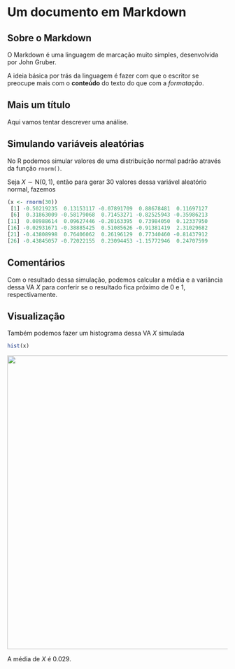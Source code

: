 # Um documento em Markdown

## Sobre o Markdown

O Markdown é uma linguagem de marcação muito simples, desenvolvida por
John Gruber.

A ideia básica por trás da linguagem é fazer com que o escritor se
preocupe mais com o **conteúdo** do texto do que com a *formatação*.

## Mais um título

Aqui vamos tentar descrever uma análise.

## Simulando variáveis aleatórias

No R podemos simular valores de uma distribuição normal padrão através
da função `rnorm()`.

Seja $X \sim \text{N}(0,1)$, então para gerar 30 valores dessa variável
aleatório normal, fazemos


```r
(x <- rnorm(30))
 [1] -0.50219235  0.13153117 -0.07891709  0.88678481  0.11697127
 [6]  0.31863009 -0.58179068  0.71453271 -0.82525943 -0.35986213
[11]  0.08988614  0.09627446 -0.20163395  0.73984050  0.12337950
[16] -0.02931671 -0.38885425  0.51085626 -0.91381419  2.31029682
[21] -0.43808998  0.76406062  0.26196129  0.77340460 -0.81437912
[26] -0.43845057 -0.72022155  0.23094453 -1.15772946  0.24707599
```

## Comentários

Com o resultado dessa simulação, podemos calcular a média e a variância
dessa VA $X$ para conferir se o resultado fica próximo de 0 e 1,
respectivamente.

## Visualização

Também podemos fazer um histograma dessa VA $X$ simulada


```r
hist(x)
```

<img src="figures/unnamed-chunk-416-1.png" width="672" style="display: block; margin: auto;" />

A média de $X$ é 0.029.
